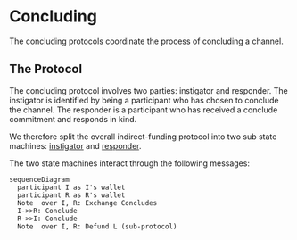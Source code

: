 # Concluding

The concluding protocols coordinate the process of concluding a channel.

## The Protocol

The concluding protocol involves two parties: instigator and responder.
The instigator is identified by being a participant who has chosen to conclude the channel. The responder is a participant who has received a conclude commitment and responds in kind.

We therefore split the overall indirect-funding protocol into two sub state machines:
[instigator](./instigator/readme.md) and [responder](./responder/readme.md).

The two state machines interact through the following messages:

```mermaid
sequenceDiagram
  participant I as I's wallet
  participant R as R's wallet
  Note  over I, R: Exchange Concludes
  I->>R: Conclude
  R->>I: Conclude
  Note  over I, R: Defund L (sub-protocol)

```
